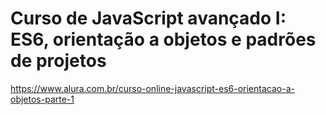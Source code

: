 # Curso de JavaScript avançado I: ES6, orientação a objetos e padrões de projetos

https://www.alura.com.br/curso-online-javascript-es6-orientacao-a-objetos-parte-1